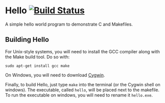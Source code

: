 # Hello [![Build Status](https://travis-ci.com/Hyperdraw/hello.svg?branch=master)](https://travis-ci.com/Hyperdraw/hello)
A simple hello world program to demonstrate C and Makefiles.

## Building Hello

For Unix-style systems, you will need to install the GCC compiler along with the Make build tool. Do so with:

`sudo apt-get install gcc make`

On Windows, you will need to download [Cygwin](http://cygwin.com).

Finally, to build Hello, just type `make` into the terminal (or the Cygwin shell on windows). The executable, called `hello`, will be placed next to the makefile.
To run the executable on windows, you will need to rename it `hello.exe`.
